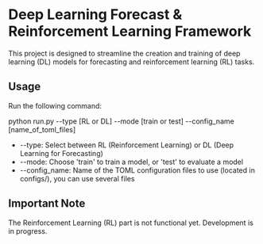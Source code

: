 # Deep Learning Forecast & Reinforcement Learning Framework

This project is designed to streamline the creation and training of deep learning (DL) models for forecasting and reinforcement learning (RL) tasks.

## Usage

Run the following command:

python run.py --type [RL or DL] --mode [train or test] --config_name [name_of_toml_files]

- --type: Select between RL (Reinforcement Learning) or DL (Deep Learning for Forecasting)
- --mode: Choose 'train' to train a model, or 'test' to evaluate a model
- --config_name: Name of the TOML configuration files to use (located in configs/), you can use several files

## Important Note

The Reinforcement Learning (RL) part is not functional yet. Development is in progress.
